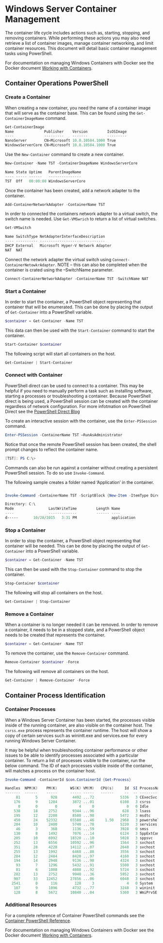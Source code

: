 # Windows Server Container Management

The container life cycle includes actions such as, starting, stopping, and removing containers. While performing these actions you may also need retrieve a list of container images, manage container networking, and limit container resources. This document will detail basic container management tasks using PowerShell.

For documentation on managing Windows Containers with Docker see the Docker document [Working with Containers]( https://docs.docker.com/userguide/usingdocker/).

## Container Operations PowerShell

### Create a Container

When creating a new container, you need the name of a container image that will serve as the container base. This can be found using the `Get-ContainerImageName` command.

```powershell
Get-ContainerImage
Name              Publisher    Version         IsOSImage
----              ---------    -------         ---------
NanoServer        CN=Microsoft 10.0.10584.1000 True
WindowsServerCore CN=Microsoft 10.0.10584.1000 True
```

Use the `New-Container` command to create a new container.

```powershell
New-Container -Name TST -ContainerImageName WindowsServerCore

Name State Uptime   ParentImageName
---- ----- ------   ---------------
TST  Off   00:00:00 WindowsServerCore
```

Once the container has been created, add a network adapter to the container.

```powershell
Add-ContainerNetworkAdapter -ContainerName TST
```

In order to connected the containers network adapter to a virtual switch, the switch name is needed. Use `Get-VMSwrich` to return a list of virtual switches. 

```powershell
Get-VMSwitch

Name SwitchType NetAdapterInterfaceDescription
---- ---------- ------------------------------
DHCP External   Microsoft Hyper-V Network Adapter
NAT  NAT
```

Connect the network adapter the virtual switch using `Connect-ContainerNetowkrAdapter`. NOTE – this can also be completed when the container is crated using the –SwitchName parameter.

```powershell
Connect-ContainerNetworkAdapter -ContainerName TST -SwitchName NAT
```

### Start a Container
In order to start the container, a PowerShell object representing that container that will be enumerated. This can be done by placing the output of `Get-Container` into a PowerShell variable.

```powershell
$container = Get-Container -Name TST
```

This data can then be used with the `Start-Container` command to start the container.

```powershell
Start-Container $container
```

The following script will start all containers on the host.

```powershell
Get-Container | Start-Container
```

### Connect with Container

PowerShell direct can be used to connect to a container. This may be helpful if you need to manually perform a task such as installing software, starting a processes or troubleshooting a container. Because PowerShell direct is being used, a PowerShell session can be created with the container regardless of network configuration. For more infotmation on PowerShell Direct see the [PowerShell Direct Blog](http://blogs.technet.com/b/virtualization/archive/2015/05/14/powershell-direct-running-powershell-inside-a-virtual-machine-from-the-hyper-v-host.aspx)

To create an interactive session with the container, use the `Enter-PSSession` command.

 ```powershell
Enter-PSSession -ContainerName TST –RunAsAdministrator
```

Notice that once the remote PowerShell session has been created, the shell prompt changes to reflect the container name.

```powershell
[TST]: PS C:\>
```

Commands can also be run against a container without creating a persistent PowerShell session. To do so use `Invoke-Command`.

The following sample creates a folder named ‘Application’ in the container.

```powershell

Invoke-Command -ContainerName TST -ScriptBlock {New-Item -ItemType Directory -Path c:\application }

Directory: C:\
Mode                LastWriteTime         Length Name                                                 PSComputerName
----                -------------         ------ ----                                                 --------------
d-----       10/28/2015   3:31 PM                application                                          TST
```

### Stop a Container

In order to stop the container, a PowerShell object representing that container will be needed. This can be done by placing the output of `Get-Container` into a PowerShell variable.

```powershell
$container = Get-Container -Name TST
```

This can then be used with the `Stop-Container` command to stop the container.

```powershell
Stop-Container $container
```

The following will stop all containers on the host.

```powershell
Get-Container | Stop-Container
```

### Remove a Container

When a container is no longer needed it can be removed. In order to remove a container, it needs to be in a stopped state, and a PowerShell object needs to be created that represents the container.

```powershell
$container = Get-Container -Name TST
```

To remove the container, use the `Remove-Container` command.

```powershell
Remove-Container $container -Force
```

The following will remove all containers on the host.

```powershell
Get-Container | Remove-Container -Force
```

## Container Process Identification 

### Container Processes

When a Windows Server Container has been started, the processes visible inside of the running container, are also visible on the container host. The `csrss.exe` process represents the container runtime. The host will show a copy of certain services such as winintt.exe and services.exe for every running Windows Server Container.
 
It may be helpful when troubleshooting container performance or other issues to be able to identify processes associated with a particular container. To return a list of processes visible to the container, run the below command. The ID of each processes visible inside of the container, will matches a process on the container host.

```powershell
Invoke-Command -ContainerId $con.ContainerId {Get-Process}

Handles  NPM(K)    PM(K)      WS(K) VM(M)   CPU(s)     Id  SI ProcessName                  PSComputerName
-------  ------    -----      ----- -----   ------     --  -- -----------                  --------------
     81       5      928       4492 ...72            5336   3 CExecSvc                     NONIC
    176       9     1284       3872 ...01            6108   3 csrss                        NONIC
      0       0        0          4     0               0   0 Idle                         NONIC
    538      18     2752       9344 ...96             628   3 lsass                        NONIC
    195      12     2208       8580 ...98            5472   3 msdtc                        NONIC
    450      24    52332      65580 ...46     1.50   2968   3 powershell                   NONIC
    204      10     2400       5740 ...78            5220   3 services                     NONIC
     46       3      368       1136 ...59            3928   0 smss                         NONIC
    130       8     1492       7076 ...14            6124   3 SppExtComObj                 NONIC
    205      10     6992      18320 ...10            5028   3 sppsvc                       NONIC
    252      13     6556      10592 ...96            1564   3 svchost                      NONIC
    351      28     4228      14112 ...07            2648   3 svchost                      NONIC
    255      13     1992       6468 ...88            3556   3 svchost                      NONIC
    284      12     2484       8420 ...97            4160   3 svchost                      NONIC
    194      14     2948       9136 ...98            4324   3 svchost                      NONIC
     93       7     1296       5432 ...91            5500   3 svchost                      NONIC
     81       6     1008       4808 ...92            5724   3 svchost                      NONIC
    282      13     2752       9948 ...36            5952   3 svchost                      NONIC
    907      33    12452      27856 ...06            6048   3 svchost                      NONIC
   2541       0      116        128     3               4   0 System                       NONIC
    107       9     1096       4732 ...77            3248   3 wininit                      NONIC
    128       8     5672      10840 ...04            5360   3 WmiPrvSE                     NONIC
```

### Additional Resources

For a complete reference of Container PowerShell commands see the [Container PowerShell Reference](https://technet.microsoft.com/en-us/library/mt433069.aspx).

For documentation on managing Windows Containers with Docker see the Docker document [Working with Containers]( https://docs.docker.com/userguide/usingdocker/).
